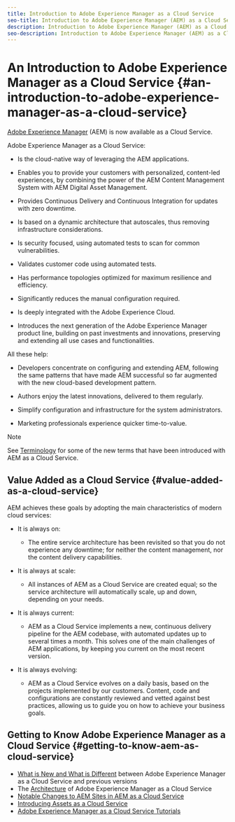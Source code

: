 ```yaml
---
title: Introduction to Adobe Experience Manager as a Cloud Service
seo-title: Introduction to Adobe Experience Manager (AEM) as a Cloud Service
description: Introduction to Adobe Experience Manager (AEM) as a Cloud Service. 
seo-description: Introduction to Adobe Experience Manager (AEM) as a Cloud Service. 
---
```


# An Introduction to Adobe Experience Manager as a Cloud Service {#an-introduction-to-adobe-experience-manager-as-a-cloud-service}

[Adobe Experience Manager](https://www.adobe.com/marketing/experience-manager.html) (AEM) is now available as a Cloud Service.

Adobe Experience Manager as a Cloud Service:

* Is the cloud-native way of leveraging the AEM applications.

* Enables you to provide your customers with personalized, content-led experiences, by combining the power of the AEM Content Management System with AEM Digital Asset Management.

* Provides Continuous Delivery and Continuous Integration for updates with zero downtime.

* Is based on a dynamic architecture that autoscales, thus removing infrastructure considerations.

* Is security focused, using automated tests to scan for common vulnerabilities.

* Validates customer code using automated tests.

* Has performance topologies optimized for maximum resilience and efficiency.

* Significantly reduces the manual configuration required.

* Is deeply integrated with the Adobe Experience Cloud.

* Introduces the next generation of the Adobe Experience Manager product line, building on past investments and innovations, preserving and extending all use cases and functionalities.

All these help:

* Developers concentrate on configuring and extending AEM, following the same patterns that have made AEM successful so far augmented with the new cloud-based development pattern.

* Authors enjoy the latest innovations, delivered to them regularly.

* Simplify configuration and infrastructure for the system administrators.

* Marketing professionals experience quicker time-to-value.

>[!NOTE]
>
>See [Terminology](terminology.md) for some of the new terms that have been introduced with AEM as a Cloud Service.

## Value Added as a Cloud Service {#value-added-as-a-cloud-service}

AEM achieves these goals by adopting the main characteristics of modern cloud services:

* It is always on:

  * The entire service architecture has been revisited so that you do not experience any downtime; for neither the content management, nor the content delivery capabilities.

* It is always at scale:

  * All instances of AEM as a Cloud Service are created equal; so the service architecture will automatically scale, up and down, depending on your needs.

* It is always current:

  * AEM as a Cloud Service implements a new, continuous delivery pipeline for the AEM codebase, with automated updates up to several times a month. This solves one of the main challenges of AEM applications, by keeping you current on the most recent version.

* It is always evolving:

  * AEM as a Cloud Service evolves on a daily basis, based on the projects implemented by our customers. Content, code and configurations are constantly reviewed and vetted against best practices, allowing us to guide you on how to achieve your business goals.

## Getting to Know Adobe Experience Manager as a Cloud Service {#getting-to-know-aem-as-cloud-service}

* [What is New and What is Different](/help/overview/what-is-new-and-different.md) between Adobe Experience Manager as a Cloud Service and previous versions
* The [Architecture](/help/core-concepts/architecture.md) of Adobe Experience Manager as a Cloud Service
* [Notable Changes to AEM Sites in AEM as a Cloud Service](/help/sites-cloud/sites-cloud-changes.md)
* [Introducing Assets as a Cloud Service](/help/assets/overview.md)
* [Adobe Experience Manager as a Cloud Service Tutorials](https://docs.adobe.com/content/help/en/experience-manager-learn/cloud-service/overview.html)